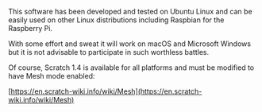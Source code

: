 This software has been developed and tested on Ubuntu Linux and can be easily used on other Linux distributions including Raspbian for the Raspberry Pi.

With some effort and sweat it will work on macOS and Microsoft Windows but it is not advisable to participate in such worthless battles.

Of course, Scratch 1.4 is available for all platforms and must be modified to have Mesh mode enabled:

[https://en.scratch-wiki.info/wiki/Mesh](https://en.scratch-wiki.info/wiki/Mesh)

